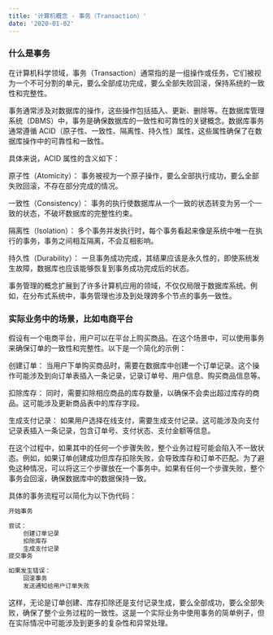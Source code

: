 ```yaml
---
title: '计算机概念 - 事务（Transaction）'
date: '2020-01-02'
---
```


### 什么是事务

在计算机科学领域，事务（Transaction）通常指的是一组操作或任务，它们被视为一个不可分割的单元，要么全部成功完成，要么全部失败回滚，保持系统的一致性和完整性。

事务通常涉及对数据库的操作，这些操作包括插入、更新、删除等。在数据库管理系统（DBMS）中，事务是确保数据库的一致性和可靠性的关键概念。数据库事务通常遵循 ACID（原子性、一致性、隔离性、持久性）属性，这些属性确保了在数据库操作中的可靠性和一致性。

具体来说，ACID 属性的含义如下：

原子性（Atomicity）： 事务被视为一个原子操作，要么全部执行成功，要么全部失败回滚，不存在部分完成的情况。

一致性（Consistency）： 事务的执行使数据库从一个一致的状态转变为另一个一致的状态，不破坏数据库的完整性约束。

隔离性（Isolation）： 多个事务并发执行时，每个事务看起来像是系统中唯一在执行的事务，事务之间相互隔离，不会互相影响。

持久性（Durability）： 一旦事务成功完成，其结果应该是永久性的，即使系统发生故障，数据库也应该能够恢复到事务成功完成后的状态。

事务管理的概念扩展到了许多计算机应用的领域，不仅仅局限于数据库系统。例如，在分布式系统中，事务管理也涉及到处理跨多个节点的事务一致性。

### 实际业务中的场景，比如电商平台

假设有一个电商平台，用户可以在平台上购买商品。在这个场景中，可以使用事务来确保订单的一致性和完整性。以下是一个简化的示例：

创建订单： 当用户下单购买商品时，需要在数据库中创建一个订单记录。这个操作可能涉及到向订单表插入一条记录，记录订单号、用户信息、购买商品信息等。

扣除库存： 同时，需要扣除相应商品的库存数量，以确保不会卖出超过库存的商品。这可能涉及更新商品表中的库存字段。

生成支付记录： 如果用户选择在线支付，需要生成支付记录。这可能涉及向支付记录表插入一条记录，包含订单号、支付状态、支付金额等信息。

在这个过程中，如果其中的任何一个步骤失败，整个业务过程可能会陷入不一致状态。例如，如果订单创建成功但库存扣除失败，会导致库存和订单不匹配。为了避免这种情况，可以将这三个步骤放在一个事务中。如果有任何一个步骤失败，整个事务会回滚，确保数据库中的数据保持一致。

具体的事务流程可以简化为以下伪代码：

```javascript
开始事务

尝试：
    创建订单记录
    扣除库存
    生成支付记录
提交事务

如果发生错误：
    回滚事务
    发送通知给用户订单失败
```
这样，无论是订单创建、库存扣除还是支付记录生成，要么全部成功，要么全部失败，确保了整个业务过程的一致性。这是一个实际业务中使用事务的简单例子，但在实际情况中可能涉及到更多的复杂性和异常处理。
